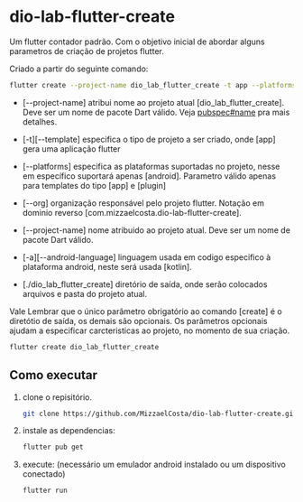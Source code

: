 # dio-lab-flutter-create

Um flutter contador padrão. Com o objetivo inicial de abordar alguns parametros de criação de projetos flutter.

Criado a partir do seguinte comando:
```sh
flutter create --project-name dio_lab_flutter_create -t app --platforms android --org com.mizzaelcosta.dio-lab-flutter-create -a kotlin ./dio_lab_flutter_create
```
* [--project-name] atribui nome ao projeto atual [dio_lab_flutter_create]. Deve ser um nome de pacote Dart válido. Veja [pubspec#name](https://dart.dev/tools/pub/pubspec#name) pra mais detalhes.

* [-t][--template] especifica o tipo de projeto a ser criado, onde [app] gera uma aplicação flutter

* [--platforms] especifica as plataformas suportadas no projeto, nesse em específico suportará apenas [android]. Parametro válido apenas para templates do tipo [app] e [plugin]

* [--org] organização responsável pelo projeto flutter. Notação em dominio reverso [com.mizzaelcosta.dio-lab-flutter-create].

* [--project-name] nome atribuido ao projeto atual. Deve ser um nome de pacote Dart válido.

* [-a][--android-language] linguagem usada em codigo especifico à plataforma android, neste será usada [kotlin]. 

* [./dio_lab_flutter_create] diretório de saída, onde serão colocados arquivos e pasta do projeto atual.


Vale Lembrar que o único parâmetro obrigatório ao comando [create] é o diretótio de saída, os demais são opcionais. Os parâmetros opcionais ajudam a especificar carcteristicas ao projeto, no momento de sua criação.

```sh
flutter create dio_lab_flutter_create
```

## Como executar

1. clone o repisitório.
   ```sh
   git clone https://github.com/MizzaelCosta/dio-lab-flutter-create.git
   ```
   
2. instale as dependencias:
 
   ```sh
   flutter pub get
   ```
   
3. execute: (necessário um emulador android instalado ou um dispositivo conectado)
   ```sh
   flutter run
   ```   
